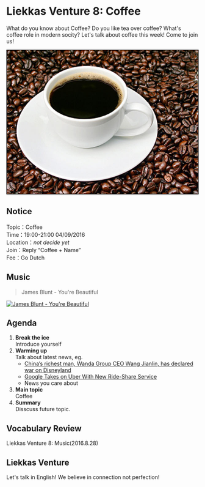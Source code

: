 

# Liekkas Venture 8: Coffee

What do you know about Coffee?
Do you like tea over coffee?
What's coffee role in modern socity? 
Let's talk about coffee this week! Come to join us!

![coffee](./images/coffee.jpg "coffee")

## Notice

Topic：Coffee  
Time：19:00-21:00 04/09/2016  
Location：*not decide yet*  
Join：Reply “Coffee + Name”   
Fee：Go Dutch

## Music

> James Blunt - You're Beautiful  

[![James Blunt - You're Beautiful](http://img.youtube.com/vi/oofSnsGkops/0.jpg)](https://www.youtube.com/watch?v=oofSnsGkops)
	

## Agenda

1. **Break the ice**  
    Introduce yourself
2. **Warming up**   
    Talk about latest news, eg.
	- [China’s richest man, Wanda Group CEO Wang Jianlin, has declared war on Disneyland](http://qz.com/768740/chinas-richest-man-wanda-group-ceo-wang-jianlin-has-declared-war-on-disneyland/)
	- [Google Takes on Uber With New Ride-Share Service](http://www.wsj.com/articles/google-takes-on-uber-with-new-ride-share-service-1472584235)
    - News you care about
3. **Main topic**  
	Coffee
4. **Summary**   
    Disscuss future topic.

## Vocabulary Review

Liekkas Venture 8: Music(2016.8.28)  


## Liekkas Venture

Let's talk in English!
We believe in connection not perfection!
